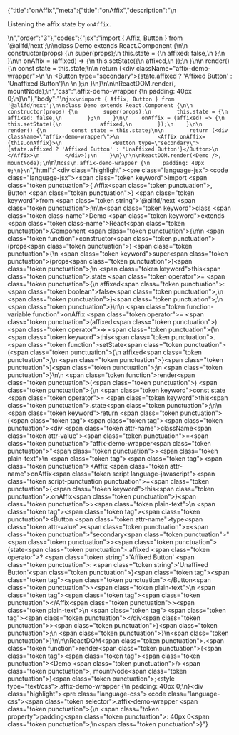 {"title":"onAffix","meta":{"title":"onAffix","description":"\n<p>Listening the affix state by <code>onAffix</code>.</p>\n","order":"3"},"codes":{"jsx":"import { Affix, Button } from '@alifd/next';\n\nclass Demo extends React.Component {\n\n    constructor(props) {\n        super(props);\n        this.state = {\n            affixed: false,\n        };\n    }\n\n    onAffix = (affixed) => {\n        this.setState({\n            affixed,\n        });\n    }\n\n    render() {\n        const state = this.state;\n\n        return (<div className=\"affix-demo-wrapper\">\n            <Affix onAffix={this.onAffix}>\n                <Button type=\"secondary\">{state.affixed ? 'Affixed Button' : 'Unaffixed Button'}</Button>\n            </Affix>\n        </div>);\n    }\n}\n\n\nReactDOM.render(<Demo />, mountNode);\n","css":".affix-demo-wrapper {\n    padding: 40px 0;\n}\n"},"body":"\n````jsx\nimport { Affix, Button } from '@alifd/next';\n\nclass Demo extends React.Component {\n\n    constructor(props) {\n        super(props);\n        this.state = {\n            affixed: false,\n        };\n    }\n\n    onAffix = (affixed) => {\n        this.setState({\n            affixed,\n        });\n    }\n\n    render() {\n        const state = this.state;\n\n        return (<div className=\"affix-demo-wrapper\">\n            <Affix onAffix={this.onAffix}>\n                <Button type=\"secondary\">{state.affixed ? 'Affixed Button' : 'Unaffixed Button'}</Button>\n            </Affix>\n        </div>);\n    }\n}\n\n\nReactDOM.render(<Demo />, mountNode);\n````\n\n````css\n.affix-demo-wrapper {\n    padding: 40px 0;\n}\n````","html":"<script>(function(){\"use strict\";\n\nvar _createClass = function () { function defineProperties(target, props) { for (var i = 0; i < props.length; i++) { var descriptor = props[i]; descriptor.enumerable = descriptor.enumerable || false; descriptor.configurable = true; if (\"value\" in descriptor) descriptor.writable = true; Object.defineProperty(target, descriptor.key, descriptor); } } return function (Constructor, protoProps, staticProps) { if (protoProps) defineProperties(Constructor.prototype, protoProps); if (staticProps) defineProperties(Constructor, staticProps); return Constructor; }; }();\n\nvar _next = require(\"@alifd/next\");\n\nfunction _classCallCheck(instance, Constructor) { if (!(instance instanceof Constructor)) { throw new TypeError(\"Cannot call a class as a function\"); } }\n\nfunction _possibleConstructorReturn(self, call) { if (!self) { throw new ReferenceError(\"this hasn't been initialised - super() hasn't been called\"); } return call && (typeof call === \"object\" || typeof call === \"function\") ? call : self; }\n\nfunction _inherits(subClass, superClass) { if (typeof superClass !== \"function\" && superClass !== null) { throw new TypeError(\"Super expression must either be null or a function, not \" + typeof superClass); } subClass.prototype = Object.create(superClass && superClass.prototype, { constructor: { value: subClass, enumerable: false, writable: true, configurable: true } }); if (superClass) Object.setPrototypeOf ? Object.setPrototypeOf(subClass, superClass) : subClass.__proto__ = superClass; }\n\nvar Demo = function (_React$Component) {\n    _inherits(Demo, _React$Component);\n\n    function Demo(props) {\n        _classCallCheck(this, Demo);\n\n        var _this = _possibleConstructorReturn(this, (Demo.__proto__ || Object.getPrototypeOf(Demo)).call(this, props));\n\n        _this.onAffix = function (affixed) {\n            _this.setState({\n                affixed: affixed\n            });\n        };\n\n        _this.state = {\n            affixed: false\n        };\n        return _this;\n    }\n\n    _createClass(Demo, [{\n        key: \"render\",\n        value: function render() {\n            var state = this.state;\n\n            return React.createElement(\n                \"div\",\n                { className: \"affix-demo-wrapper\" },\n                React.createElement(\n                    _next.Affix,\n                    { onAffix: this.onAffix },\n                    React.createElement(\n                        _next.Button,\n                        { type: \"secondary\" },\n                        state.affixed ? 'Affixed Button' : 'Unaffixed Button'\n                    )\n                )\n            );\n        }\n    }]);\n\n    return Demo;\n}(React.Component);\n\nReactDOM.render(React.createElement(Demo, null), mountNode);})()</script><div class=\"highlight\"><pre class=\"language-jsx\"><code class=\"language-jsx\"><span class=\"token keyword\">import</span> <span class=\"token punctuation\">{</span> Affix<span class=\"token punctuation\">,</span> Button <span class=\"token punctuation\">}</span> <span class=\"token keyword\">from</span> <span class=\"token string\">'@alifd/next'</span><span class=\"token punctuation\">;</span>\n\n<span class=\"token keyword\">class</span> <span class=\"token class-name\">Demo</span> <span class=\"token keyword\">extends</span> <span class=\"token class-name\">React<span class=\"token punctuation\">.</span>Component</span> <span class=\"token punctuation\">{</span>\n\n    <span class=\"token function\">constructor</span><span class=\"token punctuation\">(</span>props<span class=\"token punctuation\">)</span> <span class=\"token punctuation\">{</span>\n        <span class=\"token keyword\">super</span><span class=\"token punctuation\">(</span>props<span class=\"token punctuation\">)</span><span class=\"token punctuation\">;</span>\n        <span class=\"token keyword\">this</span><span class=\"token punctuation\">.</span>state <span class=\"token operator\">=</span> <span class=\"token punctuation\">{</span>\n            affixed<span class=\"token punctuation\">:</span> <span class=\"token boolean\">false</span><span class=\"token punctuation\">,</span>\n        <span class=\"token punctuation\">}</span><span class=\"token punctuation\">;</span>\n    <span class=\"token punctuation\">}</span>\n\n    <span class=\"token function-variable function\">onAffix</span> <span class=\"token operator\">=</span> <span class=\"token punctuation\">(</span>affixed<span class=\"token punctuation\">)</span> <span class=\"token operator\">=></span> <span class=\"token punctuation\">{</span>\n        <span class=\"token keyword\">this</span><span class=\"token punctuation\">.</span><span class=\"token function\">setState</span><span class=\"token punctuation\">(</span><span class=\"token punctuation\">{</span>\n            affixed<span class=\"token punctuation\">,</span>\n        <span class=\"token punctuation\">}</span><span class=\"token punctuation\">)</span><span class=\"token punctuation\">;</span>\n    <span class=\"token punctuation\">}</span>\n\n    <span class=\"token function\">render</span><span class=\"token punctuation\">(</span><span class=\"token punctuation\">)</span> <span class=\"token punctuation\">{</span>\n        <span class=\"token keyword\">const</span> state <span class=\"token operator\">=</span> <span class=\"token keyword\">this</span><span class=\"token punctuation\">.</span>state<span class=\"token punctuation\">;</span>\n\n        <span class=\"token keyword\">return</span> <span class=\"token punctuation\">(</span><span class=\"token tag\"><span class=\"token tag\"><span class=\"token punctuation\">&lt;</span>div</span> <span class=\"token attr-name\">className</span><span class=\"token attr-value\"><span class=\"token punctuation\">=</span><span class=\"token punctuation\">\"</span>affix-demo-wrapper<span class=\"token punctuation\">\"</span></span><span class=\"token punctuation\">></span></span><span class=\"token plain-text\">\n            </span><span class=\"token tag\"><span class=\"token tag\"><span class=\"token punctuation\">&lt;</span>Affix</span> <span class=\"token attr-name\">onAffix</span><span class=\"token script language-javascript\"><span class=\"token script-punctuation punctuation\">=</span><span class=\"token punctuation\">{</span><span class=\"token keyword\">this</span><span class=\"token punctuation\">.</span>onAffix<span class=\"token punctuation\">}</span></span><span class=\"token punctuation\">></span></span><span class=\"token plain-text\">\n                </span><span class=\"token tag\"><span class=\"token tag\"><span class=\"token punctuation\">&lt;</span>Button</span> <span class=\"token attr-name\">type</span><span class=\"token attr-value\"><span class=\"token punctuation\">=</span><span class=\"token punctuation\">\"</span>secondary<span class=\"token punctuation\">\"</span></span><span class=\"token punctuation\">></span></span><span class=\"token punctuation\">{</span>state<span class=\"token punctuation\">.</span>affixed <span class=\"token operator\">?</span> <span class=\"token string\">'Affixed Button'</span> <span class=\"token punctuation\">:</span> <span class=\"token string\">'Unaffixed Button'</span><span class=\"token punctuation\">}</span><span class=\"token tag\"><span class=\"token tag\"><span class=\"token punctuation\">&lt;/</span>Button</span><span class=\"token punctuation\">></span></span><span class=\"token plain-text\">\n            </span><span class=\"token tag\"><span class=\"token tag\"><span class=\"token punctuation\">&lt;/</span>Affix</span><span class=\"token punctuation\">></span></span><span class=\"token plain-text\">\n        </span><span class=\"token tag\"><span class=\"token tag\"><span class=\"token punctuation\">&lt;/</span>div</span><span class=\"token punctuation\">></span></span><span class=\"token punctuation\">)</span><span class=\"token punctuation\">;</span>\n    <span class=\"token punctuation\">}</span>\n<span class=\"token punctuation\">}</span>\n\n\nReactDOM<span class=\"token punctuation\">.</span><span class=\"token function\">render</span><span class=\"token punctuation\">(</span><span class=\"token tag\"><span class=\"token tag\"><span class=\"token punctuation\">&lt;</span>Demo</span> <span class=\"token punctuation\">/></span></span><span class=\"token punctuation\">,</span> mountNode<span class=\"token punctuation\">)</span><span class=\"token punctuation\">;</span></code></pre></div><style type=\"text/css\">.affix-demo-wrapper {\n    padding: 40px 0;\n}</style><div class=\"highlight\"><pre class=\"language-css\"><code class=\"language-css\"><span class=\"token selector\">.affix-demo-wrapper</span> <span class=\"token punctuation\">{</span>\n    <span class=\"token property\">padding</span><span class=\"token punctuation\">:</span> 40px 0<span class=\"token punctuation\">;</span>\n<span class=\"token punctuation\">}</span></code></pre></div>"}